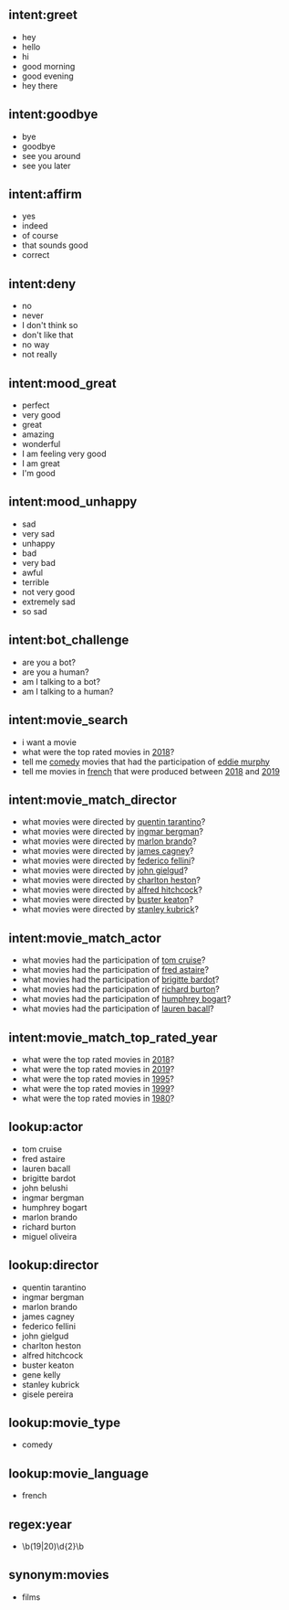## intent:greet
- hey
- hello
- hi
- good morning
- good evening
- hey there

## intent:goodbye
- bye
- goodbye
- see you around
- see you later

## intent:affirm
- yes
- indeed
- of course
- that sounds good
- correct

## intent:deny
- no
- never
- I don't think so
- don't like that
- no way
- not really

## intent:mood_great
- perfect
- very good
- great
- amazing
- wonderful
- I am feeling very good
- I am great
- I'm good

## intent:mood_unhappy
- sad
- very sad
- unhappy
- bad
- very bad
- awful
- terrible
- not very good
- extremely sad
- so sad

## intent:bot_challenge
- are you a bot?
- are you a human?
- am I talking to a bot?
- am I talking to a human?

## intent:movie_search
- i want a movie
- what were the top rated movies in [2018](year_of_movie)?
- tell me [comedy](movie_type) movies that had the participation of [eddie murphy](actor)
- tell me movies in [french](movie_language) that were produced between [2018](year) and [2019](year)

## intent:movie_match_director
- what movies were directed by [quentin tarantino](director)?
- what movies were directed by [ingmar bergman](director)?
- what movies were directed by [marlon brando](director)?
- what movies were directed by [james cagney](director)?
- what movies were directed by [federico fellini](director)?
- what movies were directed by [john gielgud](director)?
- what movies were directed by [charlton heston](director)?
- what movies were directed by [alfred hitchcock](director)?
- what movies were directed by [buster keaton](director)?
- what movies were directed by [stanley kubrick](director)?

## intent:movie_match_actor
- what movies had the participation of [tom cruise](actor)?
- what movies had the participation of [fred astaire](actor)?
- what movies had the participation of [brigitte bardot](actor)?
- what movies had the participation of [richard burton](actor)?
- what movies had the participation of [humphrey bogart](actor)?
- what movies had the participation of [lauren bacall](actor)?

## intent:movie_match_top_rated_year
- what were the top rated movies in [2018](year)?
- what were the top rated movies in [2019](year)?
- what were the top rated movies in [1995](year)?
- what were the top rated movies in [1999](year)?
- what were the top rated movies in [1980](year)?

## lookup:actor
- tom cruise
- fred astaire
- lauren bacall
- brigitte bardot
- john belushi
- ingmar bergman
- humphrey bogart
- marlon brando
- richard burton
- miguel oliveira

## lookup:director
- quentin tarantino
- ingmar bergman
- marlon brando
- james cagney
- federico fellini
- john gielgud
- charlton heston
- alfred hitchcock
- buster keaton
- gene kelly
- stanley kubrick
- gisele pereira

## lookup:movie_type
- comedy

## lookup:movie_language
- french

## regex:year
- \b(19|20)\d{2}\b

## synonym:movies
- films
